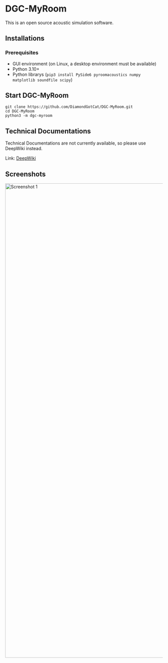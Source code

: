 # DGC-MyRoom
This is an open source acoustic simulation software.

## Installations

### Prerequisites
- GUI environment (on Linux, a desktop environment must be available)
- Python 3.10+
- Python librarys (`pip3 install PySide6 pyroomacoustics numpy matplotlib soundfile scipy`)

## Start DGC-MyRoom
```
git clone https://github.com/DiamondGotCat/DGC-MyRoom.git
cd DGC-MyRoom
python3 -m dgc-myroom
```

## Technical Documentations
Technical Documentations are not currently available, so please use DeepWiki instead.

Link: [DeepWiki](https://deepwiki.com/DiamondGotCat/DGC-MyRoom/)

## Screenshots
<img width="1512" alt="Screenshot 1" src="https://github.com/user-attachments/assets/3da0e2cd-0721-4cca-aad6-a23c569ccb8b" />
